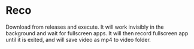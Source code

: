# Reco

Download from releases and execute. It will work invisibly in the background and wait for fullscreen apps. It will then record fullscreen app until it is exited, and will save video as mp4 to video folder.
